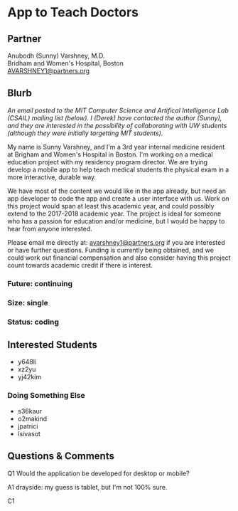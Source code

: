 # App to Teach Doctors

## Partner

Anubodh (Sunny) Varshney, M.D.  
Bridham and Women's Hospital, Boston  
AVARSHNEY1@partners.org


## Blurb

_An email posted to the MIT Computer Science and Artifical Intelligence
Lab (CSAIL) mailing list (below). I (Derek) have contacted the author (Sunny),
and they are interested in the possibility of collaborating with UW
students (although they were initially targetting MIT students)._


My name is Sunny Varshney, and I'm a 3rd year internal medicine resident at
Brigham and Women's Hospital in Boston. I'm working on a medical education project
with my residency program director. We are trying develop a mobile app to
help teach medical students the physical exam in a more interactive,
durable way.

We have most of the content we would like in the app already, but need an
app developer to code the app and create a user interface with us. Work on
this project would span at least this academic year, and could possibly
extend to the 2017-2018 academic year. The project is ideal for someone who
has a passion for education and/or medicine, but I would be happy to hear
from anyone interested.

Please email me directly at: avarshney1@partners.org if you are interested
or have further questions. Funding is currently being obtained, and we
could work out financial compensation and also consider having this project
count towards academic credit if there is interest.
 

### Future: continuing
### Size: single
### Status: coding

## Interested Students
* y648li
* xz2yu
* yj42kim

### Doing Something Else
* s36kaur
* o2makind
* jpatrici
* lsivasot


## Questions & Comments

Q1 Would the application be developed for desktop or mobile?

A1 drayside: my guess is tablet, but I'm not 100% sure.

C1 


